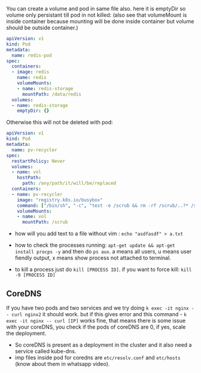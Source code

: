 You can create a volume and pod in same file also. here it is emptyDir so volume only persistant till pod in not killed: (also see that volumeMount is inside container because mounting will be done inside container 
but volume should be outside container.)

```yaml
apiVersion: v1
kind: Pod
metadata:
  name: redis-pod
spec:
  containers:
  - image: redis
    name: redis
    volumeMounts:
    - name: redis-storage
      mountPath: /data/redis
  volumes:
  - name: redis-storage
    emptyDir: {}
```

Otherwise this will not be deleted with pod:

```yaml
apiVersion: v1
kind: Pod
metadata:
  name: pv-recycler
spec:
  restartPolicy: Never
  volumes:
  - name: vol
    hostPath:
      path: /any/path/it/will/be/replaced
  containers:
  - name: pv-recycler
    image: "registry.k8s.io/busybox"
    command: ["/bin/sh", "-c", "test -e /scrub && rm -rf /scrub/..?* /scrub/.[!.]* /scrub/*  && test -z \"$(ls -A /scrub)\" || exit 1"]
    volumeMounts:
    - name: vol
      mountPath: /scrub
```

- how will you add text to a file without vim : `echo "asdfasdf" > a.txt`

- how to check the processes running: `apt-get update && apt-get install procps -y` and then do `ps aux`. a means all users, u means user fiendly output, x means show process not attached to terminal.

- to kill a process just do `kill [PROCESS ID]`. if you want to force kill: `kill -9 [PROCESS ID]`

## CoreDNS

If you have two pods and two services and we try doing `k exec -it nginx -- curl nginx2` it should work. but if this gives error and this command - `k exec -it nginx -- curl [IP]` works fine, that means there is some issue with your coreDNS, you check if the pods of coreDNS are 0, if yes, scale the deployment.

- So coreDNS is present as a deployment in the cluster and it also need a service called kube-dns.
- imp files inside pod for coredns are `etc/resolv.conf` and `etc/hosts` (know about them in whatsapp video).
